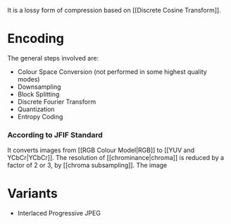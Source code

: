 It is a lossy form of compression based on [[Discrete Cosine Transform]].

# Encoding
The general steps involved are:
- Colour Space Conversion (not performed in some highest quality modes)
- Downsampling
- Block Splitting
- Discrete Fourier Transform
- Quantization
- Entropy Coding

### According to JFIF Standard
It converts images from [[RGB Colour Model|RGB]] to [[YUV and YCbCr|YCbCr]].
The resolution of [[chrominance|chroma]] is reduced by a factor of 2 or 3, by [[chroma subsampling]].
The image

# Variants
- Interlaced Progressive JPEG